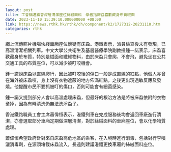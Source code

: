 ```yaml
---
layout: post
title: 工會稱港鐵會深層清潔座位絲絨面料　學者指床蝨喜歡藏身布質絨面
date: 2023-11-10 15:39:10.000000000 +08:00
link: https://news.rthk.hk/rthk/ch/component/k2/1727312-20231110.htm
categories: rthk
---
```


網上流傳照片機場快綫車廂座位懷疑有床蝨。港鐵表示，派員檢查後未有發現，已高溫清潔相關列車。中文大學公共衛生及基層醫療學院副教授鍾一諾表示，床蝨喜歡藏身於布質，特別是絨面和纖維物料，由於床蝨只會爬、不會飛，避免坐在公共交通工具的布質座位，可以減少被叮咬機會。

鍾一諾說床蝨以直線爬行，因此被叮咬後的傷口一般是成直線的紅點，他個人亦曾在海外被床蝨咬，身上沒有衣物遮蔽的地方佈滿紅點，之後更出現過敏反應及發燒。他提醒市民不要抓被叮的傷口，否則可能會有細菌感染。

鍾一諾又提到部分人會以高溫處理床蝨，但最好的根治方法是將被床蝨依附的衣物棄掉，因為有時清洗仍無法洗淨蝨子。

香港鐵路職員工會主席蕭偉恒表示，港鐵列車在完成服務後均會返回車廠進行清潔，亦會選取部分車廂定期做深層清潔，對於絲絨面料的車廂座位，會以化學物質處理。

蕭偉恒希望政府針對來自床蝨高危地區的乘客，在入境時進行消毒，包括對行李噴灑消毒劑，在源頭堵截床蝨流入，長遠則建議港鐵更換車廂的絲絨面料座位。
